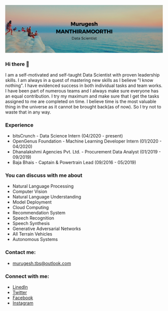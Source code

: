 [![I am Murugesh.](https://raw.githubusercontent.com/murugeshmanthiramoorthi/murugeshmanthiramoorthi/master/cover.png)](https://www.linkedin.com/in/murugesh-manthiramoorthi/)

### Hi there 👋

I am a self-motivated and self-taught Data Scientist with proven leadership skills. I am always in a quest of mastering new skills as I believe "I know nothing". I have evidenced success in both individual tasks and team works. I have been part of numerous teams and I always make sure everyone has an equal contribution. I try my maximum and make sure that I get the tasks assigned to me are completed on time. I believe time is the most valuable thing in the universe as it cannot be brought back(as of now). So I try not to waste that in any way.

### Experience

* bitsCrunch - Data Science Intern (04/2020 - present)
* OpenGenus Foundation - Machine Learning Developer Intern (01/2020 - 04/2020)
* Dhanalakshmi Agencies Pvt. Ltd. - Procurement Data Analyst (01/2019 - 09/2019)
* Baja Bhais - Captain & Powertrain Lead (09/2016 - 05/2019)

### You can discuss with me about

* Natural Language Processing
* Computer Vision
* Natural Language Understanding
* Model Deployment
* Cloud Computing
* Recommendation System
* Speech Recognition
* Speech Synthesis
* Generative Adversarial Networks
* All Terrain Vehicles
* Autonomous Systems

### Contact me:

* [murugesh.tbs@outlook.com](mailto:murugesh.tbs@outlook.com)

### Connect with me:

* [LinedIn](https://www.linkedin.com/in/murugesh-manthiramoorthi/)
* [Twitter](https://twitter.com/murugesh__m)
* [Facebook](https://www.facebook.com/murugeshmanthiramoorthi/)
* [Instagram](https://www.instagram.com/murugesh__m/)
